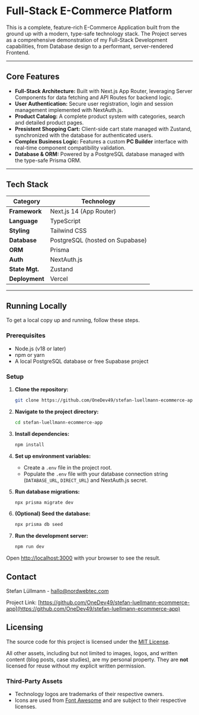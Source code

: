 # Full-Stack E-Commerce Platform

This is a complete, feature-rich E-Commerce Application built from the ground up with a modern, type-safe technology stack. The Project serves as a comprehensive demonstration of my Full-Stack Development capabilities, from Database design to a performant, server-rendered Frontend.

---

## Core Features

- **Full-Stack Architecture:** Built with Next.js App Router, leveraging Server Components for data fetching and API Routes for backend logic.
- **User Authentication:** Secure user registration, login and session management implemented with NextAuth.js.
- **Product Catalog:** A complete product system with categories, search and detailed product pages.
- **Presistent Shopping Cart:** Client-side cart state managed with Zustand, synchronized with the database for authenticated users.
- **Complex Business Logic:** Features a custom **PC Builder** interface with real-time component compatibility validation.
- **Database & ORM:** Powered by a PostgreSQL database managed with the type-safe Prisma ORM.

---

## Tech Stack

| Category       | Technology                      |
| -------------- | ------------------------------- |
| **Framework**  | Next.js 14 (App Router)         |
| **Language**   | TypeScript                      |
| **Styling**    | Tailwind CSS                    |
| **Database**   | PostgreSQL (hosted on Supabase) |
| **ORM**        | Prisma                          |
| **Auth**       | NextAuth.js                     |
| **State Mgt.** | Zustand                         |
| **Deployment** | Vercel                          |

---

## Running Locally

To get a local copy up and running, follow these steps.

### Prerequisites

- Node.js (v18 or later)
- npm or yarn
- A local PostgreSQL database or free Supabase project

### Setup

1.  **Clone the repository:**

    ```bash
    git clone https://github.com/OneDev49/stefan-luellmann-ecommerce-app
    ```

2.  **Navigate to the project directory:**

    ```bash
    cd stefan-luellmann-ecommerce-app
    ```

3.  **Install dependencies:**

    ```bash
    npm install
    ```

4.  **Set up environment variables:**

    - Create a `.env` file in the project root.
    - Populate the `.env` file with your database connection string (`DATABASE_URL`, `DIRECT_URL`) and NextAuth.js secret.

5.  **Run database migrations:**

    ```bash
    npx prisma migrate dev
    ```

6.  **(Optional) Seed the database:**

    ```bash
    npx prisma db seed
    ```

7.  **Run the development server:**
    ```bash
    npm run dev
    ```

Open [http://localhost:3000](http://localhost:3000) with your browser to see the result.

## Contact

Stefan Lüllmann - [hallo@nordwebtec.com](mailto:hallo@nordwebtec.com)

Project Link: [https://github.com/OneDev49/stefan-luellmann-ecommerce-app](https://github.com/OneDev49/stefan-luellmann-ecommerce-app)

## Licensing

The source code for this project is licensed under the [MIT License](LICENSE).

All other assets, including but not limited to images, logos, and written content (blog posts, case studies), are my personal property.
They are **not** licensed for reuse without my explicit written permission.

### Third-Party Assets

- Technology logos are trademarks of their respective owners.
- Icons are used from [Font Awesome](https://fontawesome.com/license) and are subject to their respective licenses.

